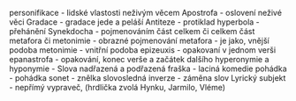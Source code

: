 personifikace - lidské vlastosti neživým věcem
Apostrofa - oslovení neživé věci
Gradace - gradace jede a peláší
Antiteze - protiklad
hyperbola - přehánění
Synekdocha - pojmenováním část celkem či celkem část
metafora či metonimie - obrazné pojmenování
metafora - je jako, vnější podoba
metonimie - vnitřní podoba
epizeuxis - opakovaní v jednom verši 
epanastrofa - opakování, konec verše a začátek dalšího
hyperonymie a hyponymie - Slova nadřazená a podřazená
fraška - laciná komedie
pohádka - pohádka
sonet - znělka
slovosledná inverze - záměna slov
Lyrický subjekt - nepřímý vypraveč, (hrdlička zvolá Hynku, Jarmilo, Vléme)